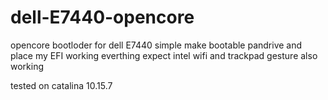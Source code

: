 # dell-E7440-opencore
opencore bootloder for dell E7440
simple make bootable pandrive and place my EFI
working everthing
expect intel wifi and trackpad
gesture also working

tested on catalina 10.15.7
